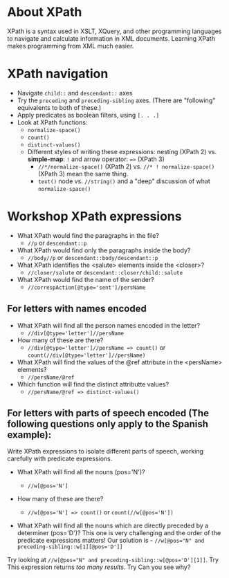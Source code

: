 # About XPath
XPath is a syntax used in XSLT, XQuery, and other programming languages to navigate and calculate information in XML documents. Learning XPath makes programming from XML much easier. 

# XPath navigation
- Navigate `child::` and `descendant::` axes
- Try the `preceding` and `preceding-sibling` axes. (There are "following" equivalents to both of these.) 
- Apply predicates as boolean filters, using `[. . .]`
- Look at XPath functions: 
    - `normalize-space()`
    - `count()`
    - `distinct-values()`
    - Different styles of writing these expressions: nesting (XPath 2) vs. **simple-map**: `!` and arrow operator: `=>` (XPath 3)
        - `//*/normalize-space()` (XPath 2) vs. `//* ! normalize-space()` (XPath 3) mean the same thing.
        - `text()` node vs. `//string()` and a "deep" discussion of what `normalize-space()`


# Workshop XPath expressions 

- What XPath would find the paragraphs in the file?
    - `//p` or `descendant::p` 
- What XPath would find only the paragraphs inside the body?
    - `//body//p` or `descendant::body/descendant::p` 
- What XPath identifies the \<salute\> elements inside the \<closer\>?   
     - `//closer/salute` or `descendant::closer/child::salute` 
- What XPath would find the name of the sender?
     - `//correspAction[@type='sent']/persName`

## For letters with names encoded
- What XPath will find all the person names encoded in the letter?
     - `//div[@type='letter']//persName`
- How many of these are there?
     - `//div[@type='letter']//persName => count()` or `count(//div[@type='letter']//persName)`
- What XPath will find the values of the @ref attribute in the \<persName> elements?
     - `//persName/@ref`
- Which function will find the distinct attributte values? 
    - `//persName/@ref => distinct-values()`

## For letters with parts of speech encoded (The following questions only apply to the Spanish example):
Write XPath expressions to isolate different parts of speech, working carefully with predicate expressions. 
- What XPath will find all the nouns (pos='N')?
     - `//w[@pos='N']`

- How many of these are there? 
     - `//w[@pos='N'] => count()` or `count(//w[@pos='N'])`

- What XPath will find all the nouns which are directly preceded by a determiner (pos='D')?
This one is very challenging and the order of the predicate expressions matters!
Our solution is 
      - `//w[@pos="N" and preceding-sibling::w[1][@pos='D']]`

Try looking at `//w[@pos="N" and preceding-sibling::w[@pos='D'][1]]`. 
Try This expression returns *too many results*. 
Try Can you see why? 